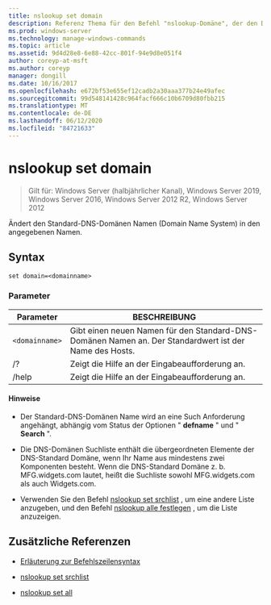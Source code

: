 ```yaml
---
title: nslookup set domain
description: Referenz Thema für den Befehl "nslookup-Domäne", der den Domain Name System Standard-DNS-Domänen Namen (DNS) in den angegebenen Namen ändert.
ms.prod: windows-server
ms.technology: manage-windows-commands
ms.topic: article
ms.assetid: 9d4d28e8-6e88-42cc-801f-94e9d8e051f4
author: coreyp-at-msft
ms.author: coreyp
manager: dongill
ms.date: 10/16/2017
ms.openlocfilehash: e672bf53e655ef12cadb2a30aaa377b24e49afec
ms.sourcegitcommit: 99d548141428c964facf666c10b6709d80fbb215
ms.translationtype: MT
ms.contentlocale: de-DE
ms.lasthandoff: 06/12/2020
ms.locfileid: "84721633"
---
```

# <a name="nslookup-set-domain"></a>nslookup set domain

> Gilt für: Windows Server (halbjährlicher Kanal), Windows Server 2019, Windows Server 2016, Windows Server 2012 R2, Windows Server 2012

Ändert den Standard-DNS-Domänen Namen (Domain Name System) in den angegebenen Namen.

## <a name="syntax"></a>Syntax

```
set domain=<domainname>
```

### <a name="parameters"></a>Parameter

| Parameter | BESCHREIBUNG |
| --------- | ----------- |
| `<domainname>` | Gibt einen neuen Namen für den Standard-DNS-Domänen Namen an. Der Standardwert ist der Name des Hosts. |
| /? | Zeigt die Hilfe an der Eingabeaufforderung an. |
| /help | Zeigt die Hilfe an der Eingabeaufforderung an. |

#### <a name="remarks"></a>Hinweise

- Der Standard-DNS-Domänen Name wird an eine Such Anforderung angehängt, abhängig vom Status der Optionen " **defname** " und " **Search** ".

- Die DNS-Domänen Suchliste enthält die übergeordneten Elemente der DNS-Standard Domäne, wenn Ihr Name aus mindestens zwei Komponenten besteht. Wenn die DNS-Standard Domäne z. b. MFG.widgets.com lautet, heißt die Suchliste sowohl MFG.widgets.com als auch Widgets.com.

- Verwenden Sie den Befehl [nslookup set srchlist](nslookup-set-srchlist.md) , um eine andere Liste anzugeben, und den Befehl [nslookup alle festlegen](nslookup-set-all.md) , um die Liste anzuzeigen.

## <a name="additional-references"></a>Zusätzliche Referenzen

- [Erläuterung zur Befehlszeilensyntax](command-line-syntax-key.md)

- [nslookup set srchlist](nslookup-set-srchlist.md)

- [nslookup set all](nslookup-set-all.md)
